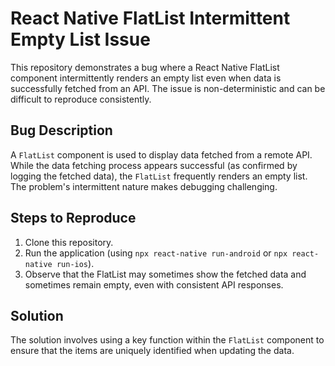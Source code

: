 # React Native FlatList Intermittent Empty List Issue

This repository demonstrates a bug where a React Native FlatList component intermittently renders an empty list even when data is successfully fetched from an API. The issue is non-deterministic and can be difficult to reproduce consistently.

## Bug Description

A `FlatList` component is used to display data fetched from a remote API.  While the data fetching process appears successful (as confirmed by logging the fetched data), the `FlatList` frequently renders an empty list. The problem's intermittent nature makes debugging challenging.

## Steps to Reproduce

1. Clone this repository.
2. Run the application (using `npx react-native run-android` or `npx react-native run-ios`).
3. Observe that the FlatList may sometimes show the fetched data and sometimes remain empty, even with consistent API responses.

## Solution

The solution involves using a key function within the `FlatList` component to ensure that the items are uniquely identified when updating the data.
